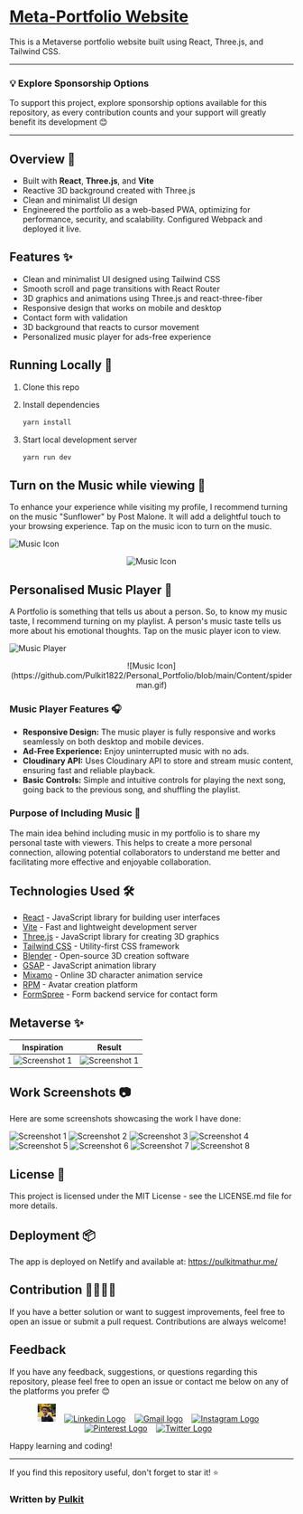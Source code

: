 # [Meta-Portfolio Website](https://github.com/Pulkit1822/Personal-Portfolio)

This is a Metaverse portfolio website built using React, Three.js, and Tailwind CSS.

---


### 💡 Explore Sponsorship Options

To support this project, explore sponsorship options available for this repository, as every contribution counts and your support will greatly benefit its development 😊


---

## Overview 🚀

- Built with **React**, **Three.js**, and **Vite**
- Reactive 3D background created with Three.js 
- Clean and minimalist UI design
- Engineered the portfolio as a web-based PWA, optimizing for performance, security, and scalability. Configured Webpack and deployed it live.

## Features ✨

- Clean and minimalist UI designed using Tailwind CSS
- Smooth scroll and page transitions with React Router
- 3D graphics and animations using Three.js and react-three-fiber
- Responsive design that works on mobile and desktop
- Contact form with validation
- 3D background that reacts to cursor movement
- Personalized music player for ads-free experience

## Running Locally 🚀

1. Clone this repo
2. Install dependencies

   ```sh
   yarn install
   ```

3. Start local development server

   ```sh
   yarn run dev
   ```

## Turn on the Music while viewing 🎵

To enhance your experience while visiting my profile, I recommend turning on the music "Sunflower" by Post Malone. It will add a delightful touch to your browsing experience.
Tap on the music icon to turn on the music.

![Music Icon](https://github.com/Pulkit1822/Personal_Portfolio/blob/main/Content/music_icon.png)
<div align="center">

![Music Icon](https://github.com/Pulkit1822/Personal_Portfolio/blob/main/Content/spiderman.gif)

</div>


## Personalised Music Player 🎵

A Portfolio is something that tells us about a person. So, to know my music taste, I recommend turning on my playlist. A person's music taste tells us more about his emotional thoughts. Tap on the music player icon to view.

![Music Player](https://github.com/Pulkit1822/Personal_Portfolio/blob/main/Content/music_icon.png)
<div align="center">
  ![Music Icon](https://github.com/Pulkit1822/Personal_Portfolio/blob/main/Content/spiderman.gif)
</div>

### Music Player Features 🎧

- **Responsive Design:** The music player is fully responsive and works seamlessly on both desktop and mobile devices.
- **Ad-Free Experience:** Enjoy uninterrupted music with no ads.
- **Cloudinary API:** Uses Cloudinary API to store and stream music content, ensuring fast and reliable playback.
- **Basic Controls:** Simple and intuitive controls for playing the next song, going back to the previous song, and shuffling the playlist.

### Purpose of Including Music 🎼

The main idea behind including music in my portfolio is to share my personal taste with viewers. This helps to create a more personal connection, allowing potential collaborators to understand me better and facilitating more effective and enjoyable collaboration.


## Technologies Used 🛠️

- [React](https://reactjs.org/) - JavaScript library for building user interfaces
- [Vite](https://vitejs.dev/) - Fast and lightweight development server
- [Three.js](https://threejs.org/) - JavaScript library for creating 3D graphics
- [Tailwind CSS](https://tailwindcss.com/) - Utility-first CSS framework
- [Blender](https://www.blender.org/) - Open-source 3D creation software
- [GSAP](https://gsap.com/) - JavaScript animation library
- [Mixamo](https://www.mixamo.com/) - Online 3D character animation service
- [RPM](https://readyplayer.me/) - Avatar creation platform
- [FormSpree](https://formspree.io/) - Form backend service for contact form

## Metaverse ✨ 

| Inspiration | Result |
|--------|-------|
| ![Screenshot 1](https://github.com/Pulkit1822/Personal_Portfolio/blob/main/Content/pic.png) | ![Screenshot 1](https://github.com/Pulkit1822/Personal_Portfolio/blob/main/Content/Metaversed.png) |


## Work Screenshots 📷

Here are some screenshots showcasing the work I have done:

![Screenshot 1](https://github.com/Pulkit1822/Personal_Portfolio/blob/main/Content/sign.png)
![Screenshot 2](https://github.com/Pulkit1822/Personal-Portfolio/blob/main/Content/Flow/Screenshot%202024-07-04%20at%209.20.59%E2%80%AFAM.png)
![Screenshot 3](https://github.com/Pulkit1822/Personal-Portfolio/blob/main/Content/Flow/Screenshot%202024-07-04%20at%209.21.21%E2%80%AFAM.png)
![Screenshot 4](https://github.com/Pulkit1822/Personal-Portfolio/blob/main/Content/Flow/Screenshot%202024-07-04%20at%209.28.43%E2%80%AFAM.png)
![Screenshot 5](https://github.com/Pulkit1822/Personal-Portfolio/blob/main/Content/Flow/Screenshot%202024-07-04%20at%209.29.13%E2%80%AFAM.png)
![Screenshot 6](https://github.com/Pulkit1822/Personal_Portfolio/blob/main/Content/projects.png)
![Screenshot 7](https://github.com/Pulkit1822/Personal-Portfolio/blob/main/Content/Flow/Screenshot%202024-07-04%20at%209.20.18%E2%80%AFAM.png)
![Screenshot 8](https://github.com/Pulkit1822/Personal-Portfolio/blob/main/Content/Flow/Screenshot%202024-07-04%20at%209.20.41%E2%80%AFAM.png)


## License 🪪

This project is licensed under the MIT License - see the LICENSE.md file for more details.

## Deployment 📦

The app is deployed on Netlify and available at: https://pulkitmathur.me/

## Contribution 🫱🏻‍🫲🏼

If you have a better solution or want to suggest improvements, feel free to open an issue or submit a pull request. Contributions are always welcome!


## Feedback

If you have any feedback, suggestions, or questions regarding this repository, please feel free to open an issue or contact me below on any of the platforms you prefer 😊
<br/>
<p align="center">
  <a href="https://pulkitmathur.me/"><img src="https://github.com/Pulkit1822/Pulkit1822/blob/main/animated-icons/pic.jpeg" alt="portfolio" width="32"></a>&nbsp;&nbsp;&nbsp;
  <a href="https://www.linkedin.com/in/pulkitkmathur/"><img src="https://github.com/TheDudeThatCode/TheDudeThatCode/blob/master/Assets/Linkedin.svg" alt="Linkedin Logo" width="32"></a>&nbsp;&nbsp;&nbsp;
  <a href="mailto:pulkitmathur.me@gmail.com"><img src="https://github.com/TheDudeThatCode/TheDudeThatCode/blob/master/Assets/Gmail.svg" alt="Gmail logo" height="32"></a>&nbsp;&nbsp;&nbsp;
  <a href="https://www.instagram.com/pulkitkumarmathur/"><img src="https://github.com/TheDudeThatCode/TheDudeThatCode/blob/master/Assets/Instagram.svg" alt="Instagram Logo" width="32"></a>&nbsp;&nbsp;&nbsp;
  <a href="https://in.pinterest.com/pulkitkumarmathur/"><img src="https://upload.wikimedia.org/wikipedia/commons/0/08/Pinterest-logo.png?20160129083321" alt="Pinterest Logo" width="32"></a>&nbsp;&nbsp;&nbsp;
  <a href="https://twitter.com/pulkitkmathur"><img src="https://upload.wikimedia.org/wikipedia/commons/5/57/X_logo_2023_%28white%29.png" alt="Twitter Logo" width="32"></a>&nbsp;&nbsp;&nbsp;
</p>


Happy learning and coding!

---

If you find this repository useful, don't forget to star it! ⭐️

### Written by [Pulkit](https://github.com/Pulkit1822)